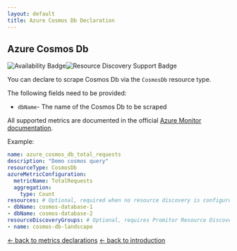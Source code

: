 ```yaml
---
layout: default
title: Azure Cosmos Db Declaration
---
```


## Azure Cosmos Db

![Availability Badge](https://img.shields.io/badge/Available%20Starting-v1.0-green.svg)![Resource Discovery Support Badge](https://img.shields.io/badge/Support%20for%20Resource%20Discovery-Yes-green.svg)

You can declare to scrape Cosmos Db via the `CosmosDb` resource type.

The following fields need to be provided:

- `dbName`- The name of the Cosmos Db to be scraped

All supported metrics are documented in the official [Azure Monitor documentation](https://docs.microsoft.com/en-us/azure/azure-monitor/platform/metrics-supported#microsoftdocumentdbdatabaseaccounts).

Example:

```yaml
name: azure_cosmos_db_total_requests
description: "Demo cosmos query"
resourceType: CosmosDb
azureMetricConfiguration:
  metricName: TotalRequests
  aggregation:
    type: Count
resources: # Optional, required when no resource discovery is configured
- dbName: cosmos-database-1
- dbName: cosmos-database-2
resourceDiscoveryGroups: # Optional, requires Promitor Resource Discovery agent (https://promitor.io/concepts/how-it-works#using-resource-discovery)
- name: cosmos-db-landscape
```

<!-- markdownlint-disable MD033 -->
[&larr; back to metrics declarations](/configuration/v2.x/metrics)
[&larr; back to introduction](/)
<!-- markdownlint-enable -->
